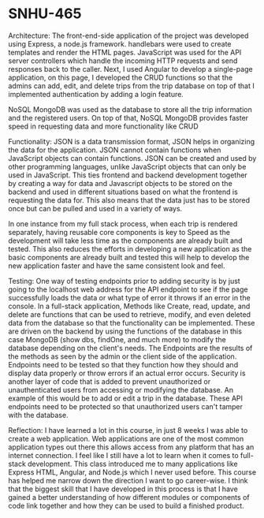 # SNHU-465
Architecture: The front-end-side application of the project was developed using Express, a node.js framework. handlebars were used to create templates and render the HTML pages. JavaScript was used for the API server controllers which handle the incoming HTTP requests and send responses back to the caller. Next, I used Angular to develop a single-page application, on this page, I developed the CRUD functions so that the admins can add, edit, and delete trips from the trip database on top of that I implemented authentication by adding a login feature.

NoSQL MongoDB was used as the database to store all the trip information and the registered users. On top of that, NoSQL MongoDB provides faster speed in requesting data and more functionality like CRUD

Functionality: JSON is a data transmission format, JSON helps in organizing the data for the application. JSON cannot contain functions when JavaScript objects can contain functions. JSON can be created and used by other programming languages, unlike JavaScript objects that can only be used in JavaScript. This ties frontend and backend development together by creating a way for data and Javascript objects to be stored on the backend and used in different situations based on what the frontend is requesting the data for. This also means that the data just has to be stored once but can be pulled and used in a variety of ways.

In one instance from my full stack process, when each trip is rendered separately, having reusable core components is key to Speed as the development will take less time as the components are already built and tested. This also reduces the efforts in developing a new application as the basic components are already built and tested this will help to develop the new application faster and have the same consistent look and feel.

Testing: One way of testing endpoints prior to adding security is by just going to the localhost web address for the API endpoint to see if the page successfully loads the data or what type of error it throws if an error in the console. In a full-stack application, Methods like Create, read, update, and delete are functions that can be used to retrieve, modify, and even deleted data from the database so that the functionality can be implemented. These are driven on the backend by using the functions of the database in this case MongoDB (show dbs, findOne, and much more) to modify the database depending on the client's needs. The Endpoints are the results of the methods as seen by the admin or the client side of the application. Endpoints need to be tested so that they function how they should and display data properly or throw errors if an actual error occurs. Security is another layer of code that is added to prevent unauthorized or unauthenticated users from accessing or modifying the database. An example of this would be to add or edit a trip in the database. These API endpoints need to be protected so that unauthorized users can't tamper with the database.

Reflection: I have learned a lot in this course, in just 8 weeks I was able to create a web application. Web applications are one of the most common application types out there this allows access from any platform that has an internet connection. I feel like I still have a lot to learn when it comes to full-stack development. This class introduced me to many applications like Express HTML, Angular, and Node.js which I never used before. This course has helped me narrow down the direction I want to go career-wise. I think that the biggest skill that I have developed in this process is that I have gained a better understanding of how different modules or components of code link together and how they can be used to build a finished product.
